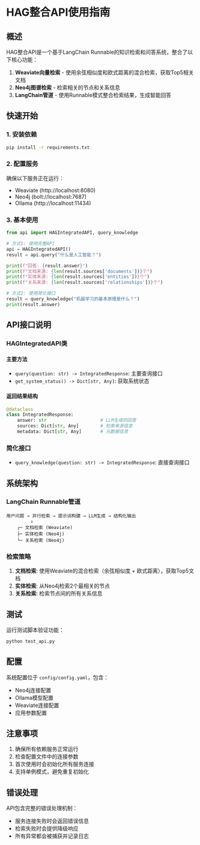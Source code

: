 # HAG整合API使用指南

## 概述

HAG整合API是一个基于LangChain Runnable的知识检索和问答系统，整合了以下核心功能：

1. **Weaviate向量检索** - 使用余弦相似度和欧式距离的混合检索，获取Top5相关文档
2. **Neo4j图谱检索** - 检索相关的节点和关系信息
3. **LangChain管道** - 使用Runnable模式整合检索结果，生成智能回答

## 快速开始

### 1. 安装依赖

```bash
pip install -r requirements.txt
```

### 2. 配置服务

确保以下服务正在运行：
- Weaviate (http://localhost:8080)
- Neo4j (bolt://localhost:7687)
- Ollama (http://localhost:11434)

### 3. 基本使用

```python
from api import HAGIntegratedAPI, query_knowledge

# 方式1: 使用完整API
api = HAGIntegratedAPI()
result = api.query("什么是人工智能？")

print(f"回答: {result.answer}")
print(f"文档来源: {len(result.sources['documents'])}个")
print(f"实体来源: {len(result.sources['entities'])}个")
print(f"关系来源: {len(result.sources['relationships'])}个")

# 方式2: 使用简化接口
result = query_knowledge("机器学习的基本原理是什么？")
print(result.answer)
```

## API接口说明

### HAGIntegratedAPI类

#### 主要方法

- `query(question: str) -> IntegratedResponse`: 主要查询接口
- `get_system_status() -> Dict[str, Any]`: 获取系统状态

#### 返回结果结构

```python
@dataclass
class IntegratedResponse:
    answer: str                    # LLM生成的回答
    sources: Dict[str, Any]        # 检索来源信息
    metadata: Dict[str, Any]       # 元数据信息
```

### 简化接口

- `query_knowledge(question: str) -> IntegratedResponse`: 直接查询接口

## 系统架构

### LangChain Runnable管道

```
用户问题 → 并行检索 → 提示词构建 → LLM生成 → 结构化输出
         ↓
    ┌─ 文档检索 (Weaviate)
    ├─ 实体检索 (Neo4j)  
    └─ 关系检索 (Neo4j)
```

### 检索策略

1. **文档检索**: 使用Weaviate的混合检索（余弦相似度 + 欧式距离），获取Top5文档
2. **实体检索**: 从Neo4j检索2个最相关的节点
3. **关系检索**: 检索节点间的所有关系信息

## 测试

运行测试脚本验证功能：

```bash
python test_api.py
```

## 配置

系统配置位于 `config/config.yaml`，包含：
- Neo4j连接配置
- Ollama模型配置  
- Weaviate连接配置
- 应用参数配置

## 注意事项

1. 确保所有依赖服务正常运行
2. 检查配置文件中的连接参数
3. 首次使用时会初始化所有服务连接
4. 支持单例模式，避免重复初始化

## 错误处理

API包含完整的错误处理机制：
- 服务连接失败时会返回错误信息
- 检索失败时会提供降级响应
- 所有异常都会被捕获并记录日志